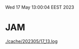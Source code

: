 Wed 17 May 13:00:04 EEST 2023
# JAM
<a href='./cache/202305/17_13.log'>./cache/202305/17_13.log</a>
